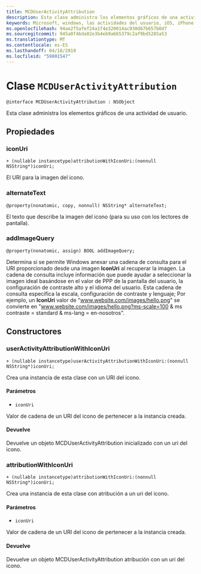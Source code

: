 ```yaml
---
title: MCDUserActivityAttribution
description: Esta clase administra los elementos gráficos de una actividad de usuario.
keywords: Microsoft, windows, las actividades del usuario, iOS, iPhone, objectiveC, conectado los dispositivos, proyecto Roma
ms.openlocfilehash: 94ae2f5afef24a1f4e320014ac930d67b657b0d7
ms.sourcegitcommit: 945a0f4bda02e3b4eb9a665379c2af9bd5285a53
ms.translationtype: MT
ms.contentlocale: es-ES
ms.lasthandoff: 04/18/2019
ms.locfileid: "59801547"
---
```

# <a name="class-mcduseractivityattribution"></a>Clase `MCDUserActivityAttribution`

```
@interface MCDUserActivityAttribution : NSObject
```

Esta clase administra los elementos gráficos de una actividad de usuario.

## <a name="properties"></a>Propiedades

### <a name="iconuri"></a>iconUri
`+ (nullable instancetype)attributionWithIconUri:(nonnull NSString*)iconUri;`

El URI para la imagen del icono.

### <a name="alternatetext"></a>alternateText
`@property(nonatomic, copy, nonnull) NSString* alternateText;`

El texto que describe la imagen del icono (para su uso con los lectores de pantalla).

### <a name="addimagequery"></a>addImageQuery
`@property(nonatomic, assign) BOOL addImageQuery;`

Determina si se permite Windows anexar una cadena de consulta para el URI proporcionado desde una imagen **IconUri** al recuperar la imagen. La cadena de consulta incluye información que puede ayudar a seleccionar la imagen ideal basándose en el valor de PPP de la pantalla del usuario, la configuración de contraste alto y el idioma del usuario. Esta cadena de consulta especifica la escala, configuración de contraste y lenguaje; Por ejemplo, un **IconUri** valor de "www.website.com/images/hello.png" se convierte en "www.website.com/images/hello.png?ms-scale=100 & ms contraste = standard & ms-lang = en-nosotros".

## <a name="constructors"></a>Constructores

### <a name="useractivityattributionwithiconuri"></a>userActivityAttributionWithIconUri
`+ (nullable instancetype)userActivityAttributionWithIconUri:(nonnull NSString*)iconUri;`

Crea una instancia de esta clase con un URI del icono.

#### <a name="parameters"></a>Parámetros
* `iconUri` 

Valor de cadena de un URI del icono de pertenecer a la instancia creada.

#### <a name="returns"></a>Devuelve
Devuelve un objeto MCDUserActivityAttribution inicializado con un uri del icono.

### <a name="attributionwithiconuri"></a>attributionWithIconUri
`+ (nullable instancetype)attributionWithIconUri:(nonnull NSString*)iconUri;`

Crea una instancia de esta clase con atribución a un uri del icono.

#### <a name="parameters"></a>Parámetros
* `iconUri` 

Valor de cadena de un URI del icono de pertenecer a la instancia creada.

#### <a name="returns"></a>Devuelve
Devuelve un objeto MCDUserActivityAttribution atribución con un uri del icono.